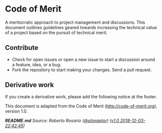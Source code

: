 # Code of Merit

A meritocratic approach to project management and discussions. This document outlines guidelines geared towards increasing the technical value of a project based on 
the pursuit of technical merit.

## Contribute
 - Check for open issues or open a new issue to start a discussion around a feature, idea, or a bug.
 - Fork the repository to start making your changes.
Send a pull request.

## Derivative work
If you create a derivative work, please add the following notice at the footer.

This document is adapted from the Code of Merit (http://code-of-merit.org), version 1.0.


<i><b>README.md</b> Source: Roberto Rosario ([@siloraptor](https://twitter.com/siloraptor))
([v1.0 2018-12-03- 22:42:45](http://web.archive.org/web/20181203224245/https://github.com/rosarior/Code-ohttp://web.archive.org/web/20181203224245/https://github.com/rosarior/Code-of-Meritf-Merit))</i>
